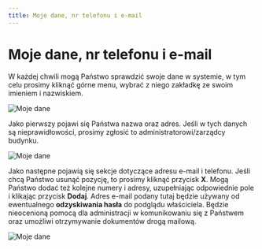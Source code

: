 ```yaml
---
title: Moje dane, nr telefonu i e-mail
---
```


# Moje dane, nr telefonu i e-mail

W każdej chwili mogą Państwo sprawdzić swoje dane w systemie, w tym celu prosimy kliknąć górne menu, wybrać z niego zakładkę ze swoim imieniem i nazwiskiem.

![Moje dane](mojedane1.png)

Jako pierwszy pojawi się Państwa nazwa oraz adres. Jeśli w tych danych są nieprawidłowości, prosimy zgłosić to administratorowi/zarządcy budynku.

![Moje dane](mojedane2.png)

Jako następne pojawią się sekcje dotyczące adresu e-mail i telefonu. Jeśli chcą Państwo usunąć pozycję, to prosimy kliknąć przycisk **X**. Mogą Państwo dodać też kolejne numery i adresy, uzupełniając odpowiednie pole i klikając przycisk **Dodaj**. Adres e-mail podany tutaj będzie używany od ewentualnego **odzyskiwania hasła** do podglądu właściciela. Będzie nieocenioną pomocą dla administracji w komunikowaniu się z Państwem oraz umożliwi otrzymywanie dokumentów drogą mailową.

![Moje dane](mojedane3.png)